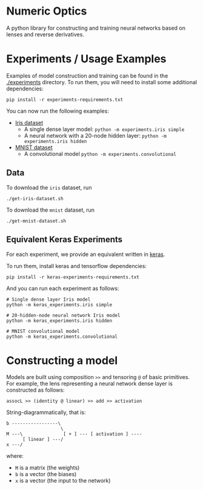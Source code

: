 # Numeric Optics

A python library for constructing and training neural networks based on lenses
and reverse derivatives.

# Experiments / Usage Examples

Examples of model construction and training can be found in the
[./experiments](./experiments) directory.
To run them, you will need to install some additional dependencies:

    pip install -r experiments-requirements.txt

You can now run the following examples:

- [Iris dataset](http://archive.ics.uci.edu/ml/datasets/Iris/)
  - A single dense layer model: `python -m experiments.iris simple`
  - A neural network with a 20-node hidden layer: `python -m experiments.iris hidden`
- [MNIST dataset](http://yann.lecun.com/exdb/mnist/)
  - A convolutional model `python -m experiments.convolutional`

## Data

To download the `iris` dataset, run

    ./get-iris-dataset.sh

To download the `mnist` dataset, run

    ./get-mnist-dataset.sh

## Equivalent Keras Experiments

For each experiment, we provide an equivalent written in [keras][keras].

[keras]: https://keras.io/

To run them, install keras and tensorflow dependencies:

    pip install -r keras-experiments-requirements.txt

And you can run each experiment as follows:

    # Single dense layer Iris model
    python -m keras_experiments.iris simple

    # 20-hidden-node neural network Iris model
    python -m keras_experiments.iris hidden

    # MNIST convolutional model
    python -m keras_experiments.convolutional

# Constructing a model

Models are built using composition `>>` and tensoring `@` of basic primitives.
For example, the lens representing a neural network dense layer is constructed as follows:

    assocL >> (identity @ linear) >> add >> activation

String-diagrammatically, that is:

    b -----------------\
                        \
    M ---\               [ + ] --- [ activation ] ----
          [ linear ] ---/
    x ---/

where:

- `M` is a matrix (the weights)
- `b` is a vector (the biases)
- `x` is a vector (the input to the network)
